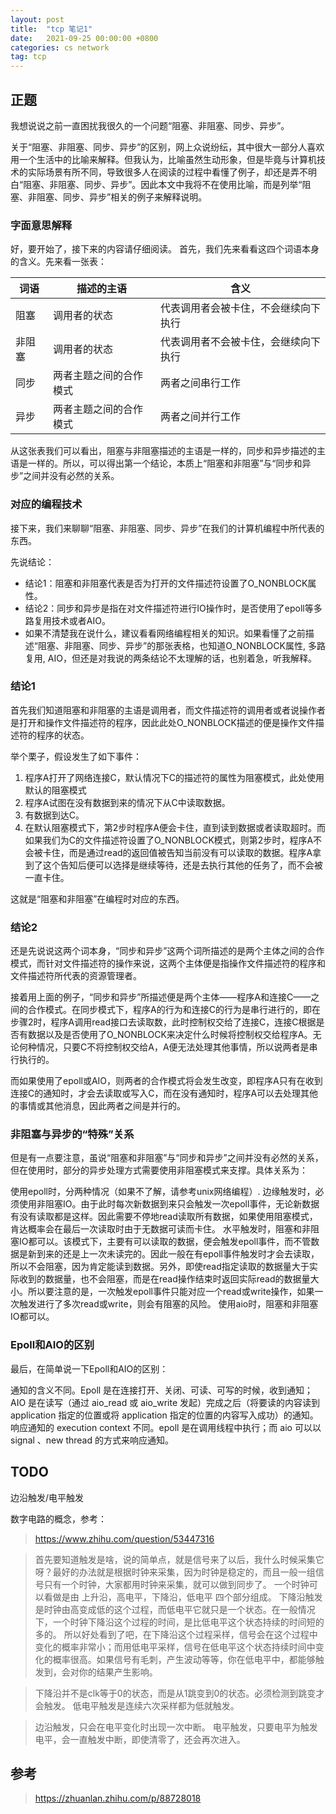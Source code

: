 ```yaml
---
layout: post
title:  "tcp 笔记1"
date:   2021-09-25 00:00:00 +0800
categories: cs network
tag: tcp
---
```


## 正题

我想说说之前一直困扰我很久的一个问题“阻塞、非阻塞、同步、异步”。

关于“阻塞、非阻塞、同步、异步”的区别，网上众说纷纭，其中很大一部分人喜欢用一个生活中的比喻来解释。但我认为，比喻虽然生动形象，但是毕竟与计算机技术的实际场景有所不同，导致很多人在阅读的过程中看懂了例子，却还是弄不明白“阻塞、非阻塞、同步、异步”。因此本文中我将不在使用比喻，而是列举“阻塞、非阻塞、同步、异步”相关的例子来解释说明。

### 字面意思解释

好，要开始了，接下来的内容请仔细阅读。
首先，我们先来看看这四个词语本身的含义。先来看一张表：

| 词语 | 描述的主语 | 含义 |
|-------|---------|-------|
| 阻塞      |  调用者的状态       | 代表调用者会被卡住，不会继续向下执行      |
| 非阻塞      | 调用者的状态        |  代表调用者不会被卡住，会继续向下执行     |
| 同步      | 两者主题之间的合作模式        |  两者之间串行工作     |
| 异步      |  两者主题之间的合作模式       |  两者之间并行工作     |


从这张表我们可以看出，阻塞与非阻塞描述的主语是一样的，同步和异步描述的主语是一样的。所以，可以得出第一个结论，本质上“阻塞和非阻塞”与“同步和异步”之间并没有必然的关系。

### 对应的编程技术

接下来，我们来聊聊“阻塞、非阻塞、同步、异步”在我们的计算机编程中所代表的东西。

先说结论：

- 结论1：阻塞和非阻塞代表是否为打开的文件描述符设置了O_NONBLOCK属性。
- 结论2：同步和异步是指在对文件描述符进行IO操作时，是否使用了epoll等多路复用技术或者AIO。
- 如果不清楚我在说什么，建议看看网络编程相关的知识。如果看懂了之前描述“阻塞、非阻塞、同步、异步”的那张表格，也知道O_NONBLOCK属性, 多路复用, AIO，但还是对我说的两条结论不太理解的话，也别着急，听我解释。

### 结论1

首先我们知道阻塞和非阻塞的主语是调用者，而文件描述符的调用者或者说操作者是打开和操作文件描述符的程序，因此此处O_NONBLOCK描述的便是操作文件描述符的程序的状态。

举个栗子，假设发生了如下事件：

1. 程序A打开了网络连接C，默认情况下C的描述符的属性为阻塞模式，此处使用默认的阻塞模式
2. 程序A试图在没有数据到来的情况下从C中读取数据。
3. 有数据到达C。
4. 在默认阻塞模式下，第2步时程序A便会卡住，直到读到数据或者读取超时。而如果我们为C的文件描述符设置了O_NONBLOCK模式，则第2步时，程序A不会被卡住，而是通过read的返回值被告知当前没有可以读取的数据。程序A拿到了这个告知后便可以选择是继续等待，还是去执行其他的任务了，而不会被一直卡住。

这就是“阻塞和非阻塞”在编程时对应的东西。

### 结论2

还是先说说这两个词本身，“同步和异步”这两个词所描述的是两个主体之间的合作模式，而针对文件描述符的操作来说，这两个主体便是指操作文件描述符的程序和文件描述符所代表的资源管理者。

接着用上面的例子，“同步和异步”所描述便是两个主体——程序A和连接C——之间的合作模式。在同步模式下，程序A的行为和连接C的行为是串行进行的，即在步骤2时，程序A调用read接口去读取数，此时控制权交给了连接C，连接C根据是否有数据以及是否使用了O_NONBLOCK来决定什么时候将控制权交给程序A。无论何种情况，只要C不将控制权交给A，A便无法处理其他事情，所以说两者是串行执行的。

而如果使用了epoll或AIO，则两者的合作模式将会发生改变，即程序A只有在收到连接C的通知时，才会去读取或写入C，而在没有通知时，程序A可以去处理其他的事情或其他消息，因此两者之间是并行的。

### 非阻塞与异步的“特殊”关系

但是有一点要注意，虽说“阻塞和非阻塞”与“同步和异步”之间并没有必然的关系，但在使用时，部分的异步处理方式需要使用非阻塞模式来支撑。具体关系为：

使用epoll时，分两种情况（如果不了解，请参考unix网络编程）.
边缘触发时，必须使用非阻塞IO。由于此时每次新数据到来只会触发一次epoll事件，无论新数据有没有读取都是这样。因此需要不停地read读取所有数据，如果使用阻塞模式，肯达概率会在最后一次读取时由于无数据可读而卡住。
水平触发时，阻塞和非阻塞IO都可以。该模式下，主要有可以读取的数据，便会触发epoll事件，而不管数据是新到来的还是上一次未读完的。因此一般在有epoll事件触发时才会去读取，所以不会阻塞，因为肯定能读到数据。另外，即使read指定读取的数据量大于实际收到的数据量，也不会阻塞，而是在read操作结束时返回实际read的数据量大小。所以要注意的是，一次触发epoll事件只能对应一个read或write操作，如果一次触发进行了多次read或write，则会有阻塞的风险。
使用aio时，阻塞和非阻塞IO都可以。

### Epoll和AIO的区别

最后，在简单说一下Epoll和AIO的区别：

通知的含义不同。Epoll 是在连接打开、关闭、可读、可写的时候，收到通知；AIO 是在读写（通过 aio_read 或 aio_write 发起）完成之后（将要读的内容读到 application 指定的位置或将 application 指定的位置的内容写入成功）的通知。
响应通知的 execution context 不同。epoll 是在调用线程中执行；而 aio 可以以 signal 、new thread 的方式来响应通知。


## TODO

边沿触发/电平触发

数字电路的概念，参考：
> https://www.zhihu.com/question/53447316

> 首先要知道触发是啥，说的简单点，就是信号来了以后，我什么时候采集它呀？最好的办法就是根据时钟来采集，因为时钟是稳定的，而且一般一组信号只有一个时钟，大家都用时钟来采集，就可以做到同步了。
> 一个时钟可以看做是由 上升沿，高电平，下降沿，低电平 四个部分组成。
> 下降沿触发是时钟由高变成低的这个过程，而低电平它就只是一个状态。在一般情况下，一个时钟下降沿这个过程的时间，是比低电平这个状态持续的时间短的多的。
> 所以好处看到了吧，在下降沿这个过程采样，信号会在这个过程中变化的概率非常小；而用低电平采样，信号在低电平这个状态持续时间中变化的概率很高。如果信号有毛刺，产生波动等等，你在低电平中，都能够触发到，会对你的结果产生影响。

> 下降沿并不是clk等于0的状态，而是从1跳变到0的状态。必须检测到跳变才会触发。
> 低电平触发是连续六次采样都为低就触发。

> 边沿触发，只会在电平变化时出现一次中断。
> 电平触发，只要电平为触发电平，会一直触发中断，即使清零了，还会再次进入。

## 参考

> https://zhuanlan.zhihu.com/p/88728018